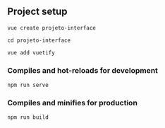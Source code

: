 

## Project setup

```
vue create projeto-interface
```

```
cd projeto-interface
```

```
vue add vuetify
```

### Compiles and hot-reloads for development
```
npm run serve
```

### Compiles and minifies for production
```
npm run build
```


